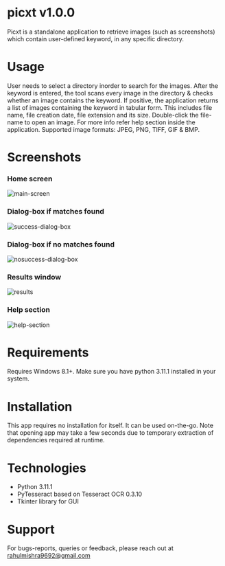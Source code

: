 # picxt v1.0.0

Picxt is a standalone application to retrieve images (such as screenshots) which contain user-defined keyword, in any specific directory.


# Usage

User needs to select a directory inorder to search for the images. After the keyword is entered, the tool scans every image in the directory & checks
whether an image contains the keyword. If positive, the application returns a list of images containing the keyword in tabular form. 
This includes file name, file creation date, file extension and its size. Double-click the file-name to open an image. 
For more info refer help section inside the application.
Supported image formats: JPEG, PNG, TIFF, GIF & BMP.


# Screenshots

### Home screen 
![main-screen](https://github.com/mishrahul/picxt/assets/145216845/063e11d8-3bec-4be2-b4cf-3bd16c9d4e33)

### Dialog-box if matches found
![success-dialog-box](https://github.com/mishrahul/picxt/assets/145216845/367c21f0-7b5a-413e-a8d6-3797383cc159)

### Dialog-box if no matches found
![nosuccess-dialog-box](https://github.com/mishrahul/picxt/assets/145216845/703aab30-6a89-4be2-a474-3ad1b1dd1314)

### Results window
![results](https://github.com/mishrahul/picxt/assets/145216845/9ddd4f35-2fb3-4233-a3b5-a2a48081e5a5)

### Help section
![help-section](https://github.com/mishrahul/picxt/assets/145216845/28dfacfb-ca98-42fe-84f6-ad853b3c77fa)


# Requirements

Requires Windows 8.1+.
Make sure you have python 3.11.1 installed in your system. 


# Installation

This app requires no installation for itself. It can be used on-the-go. 
Note that opening app may take a few seconds due to temporary extraction of dependencies required at runtime.


# Technologies 

* Python 3.11.1
* PyTesseract based on Tesseract OCR 0.3.10
* Tkinter library for GUI


# Support
For bugs-reports, queries or feedback, please reach out at rahulmishra9692@gmail.com

